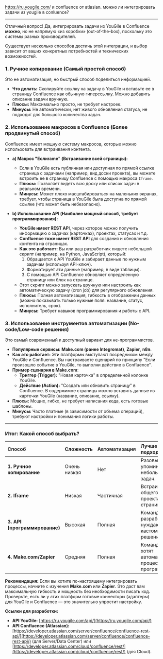
https://ru.yougile.com/ и confluence от atlasian. можно ли интегрировать задачи из yougile в conluence?

------------------------------
Отличный вопрос! Да, интегрировать задачи из YouGile в Confluence **можно**, но не напрямую «из коробки» (out-of-the-box), поскольку это системы разных производителей.

Существует несколько способов достичь этой интеграции, и выбор зависит от ваших конкретных потребностей и технических возможностей.

### 1. Ручное копирование (Самый простой способ)

Это не автоматизация, но быстрый способ поделиться информацией.

*   **Что делать:** Скопируйте ссылку на задачу в YouGile и вставьте ее в страницу Confluence как обычную гиперссылку. Можно добавить описание задачи вручную.
*   **Плюсы:** Максимально просто, не требует настроек.
*   **Минусы:** Не автоматически, нет живого обновления статуса, не подходит для большого количества задач.

### 2. Использование макросов в Confluence (Более продвинутый способ)

Confluence имеет мощную систему макросов, которые можно использовать для встраивания контента.

*   **a) Макрос "Еслиrame" (Встраивание всей страницы):**
    *   Если в YouGile есть публичная или доступная по прямой ссылке страница с задачами (например, вид доски проекта), вы можете встроить ее в страницу Confluence с помощью макроса `Iframe`.
    *   **Плюсы:** Позволяет видеть всю доску или список задач в реальном времени.
    *   **Минусы:** Может плохо масштабироваться на маленьких экранах, требует, чтобы страница в YouGile была доступна по прямой ссылке (что может быть небезопасно).

*   **b) Использование API (Наиболее мощный способ, требует программирования):**
    *   **YouGile имеет REST API**, через которое можно получить информацию о задачах (карточках), проектах, статусах и т.д.
    *   **Confluence тоже имеет REST API** для создания и обновления контента на страницах.
    *   **Как это работает:** Вы или ваш разработчик пишете небольшой скрипт (например, на Python, JavaScript), который:
        1.  Обращается к API YouGile и забирает данные по нужным задачам (используя API-ключ).
        2.  Форматирует эти данные (например, в виде таблицы).
        3.  С помощью API Confluence обновляет определенную страницу или блок на странице.
    *   Этот скрипт можно запускать вручную или настроить как автоматическую задачу (cron job) для регулярного обновления.
    *   **Плюсы:** Полная автоматизация, гибкость в отображении данных (можно показывать только нужные поля: название, статус, исполнитель, срок).
    *   **Минусы:** Требует навыков программирования и работы с API.

### 3. Использование инструментов автоматизации (No-code/Low-code решения)

Это самый современный и доступный вариант для не-программистов.

*   **Популярные сервисы:** **Make.com (ранее Integromat)**, **Zapier**, **n8n**.
*   **Как это работает:** Эти платформы выступают посредником между YouGile и Confluence. Вы настраиваете сценарий по принципу "Если произошло событие в YouGile, то выполни действие в Confluence".
*   **Пример сценария в Make.com:**
    *   **Триггер (Trigger):** "Новая карточка" в определенной колонке YouGile.
    *   **Действие (Action):** "Создать или обновить страницу" в Confluence. В содержимое страницы можно вставить данные из карточки YouGile (название, описание, ссылку).
*   **Плюсы:** Мощно, гибко, не требует написания кода, есть готовые шаблоны.
*   **Минусы:** Часто платные (в зависимости от объема операций), требуют настройки и понимания логики работы.

---

### Итог: Какой способ выбрать?

| Способ | Сложность | Автоматизация | Лучше всего подходит для |
| :--- | :--- | :--- | :--- |
| **1. Ручное копирование** | Очень низкая | Нет | Разовых упоминаний задач, небольшого числа задач. |
| **2. Iframe** | Низкая | Частичная | Встраивания общего вида доски проекта на страницу-дашборд. |
| **3. API (программирование)** | Высокая | Полная | Команд с разработчиками, нуждающихся в кастомном решении. |
| **4. Make.com/Zapier** | Средняя | Полная | Команд, которые хотят автоматизировать процесс без программирования. |

**Рекомендация:**
Если вы хотите по-настоящему интегрировать процессы, начните с изучения **Make.com** или **Zapier**. Это даст вам максимальную гибкость и мощность без необходимости писать код. Проверьте, есть ли у этих платформ готовые коннекторы (адаптеры) для YouGile и Confluence — это значительно упростит настройку.

**Ссылки для разработки:**
*   **API YouGile:** [https://ru.yougile.com/api/](https://ru.yougile.com/api/)
*   **API Confluence (Atlassian):** [https://developer.atlassian.com/server/confluence/confluence-rest-api/](https://developer.atlassian.com/server/confluence/confluence-rest-api/) (для Server/Data Center) или [https://developer.atlassian.com/cloud/confluence/rest/](https://developer.atlassian.com/cloud/confluence/rest/) (для Cloud).
<!--stackedit_data:
eyJoaXN0b3J5IjpbLTM0MjE5MTU5OF19
-->
